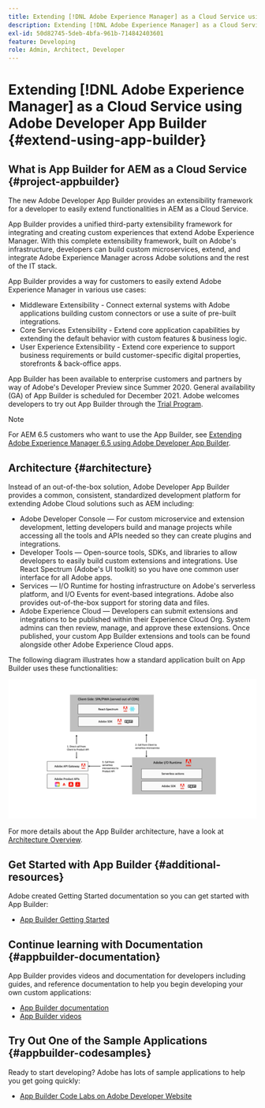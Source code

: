 ```yaml
---
title: Extending [!DNL Adobe Experience Manager] as a Cloud Service using Adobe Developer App Builder.
description: Extending [!DNL Adobe Experience Manager] as a Cloud Service using Adobe Developer App Builder.
exl-id: 50d82745-5deb-4bfa-961b-714842403601
feature: Developing
role: Admin, Architect, Developer
---
```

# Extending [!DNL Adobe Experience Manager] as a Cloud Service using Adobe Developer App Builder {#extend-using-app-builder}

## What is App Builder for AEM as a Cloud Service {#project-appbuilder}

The new Adobe Developer App Builder provides an extensibility framework for a developer to easily extend functionalities in AEM as a Cloud Service. 

App Builder provides a unified third-party extensibility framework for integrating and creating custom experiences that extend Adobe Experience Manager. With this complete extensibility framework, built on Adobe's infrastructure, developers can build custom microservices, extend, and integrate Adobe Experience Manager across Adobe solutions and the rest of the IT stack.

App Builder provides a way for customers to easily extend Adobe Experience Manager in various use cases:

* Middleware Extensibility - Connect external systems with Adobe applications building custom connectors or use a suite of pre-built integrations.
* Core Services Extensibility - Extend core application capabilities by extending the default behavior with custom features & business logic.
* User Experience Extensibility - Extend core experience to support business requirements or build customer-specific digital properties, storefronts & back-office apps.

App Builder has been available to enterprise customers and partners by way of Adobe's Developer Preview since Summer 2020. General availability (GA) of App Builder is scheduled for December 2021. Adobe welcomes developers to try out App Builder through the [Trial Program](https://developer.adobe.com/app-builder/trial/).

>[!NOTE]
>
> For AEM 6.5 customers who want to use the App Builder, see [Extending Adobe Experience Manager 6.5 using Adobe Developer App Builder](https://experienceleague.adobe.com/docs/experience-manager-65/developing/extending-aem/app-builder.html).

## Architecture {#architecture}

Instead of an out-of-the-box solution, Adobe Developer App Builder provides a common, consistent, standardized development platform for extending Adobe Cloud solutions such as AEM including:

* Adobe Developer Console — For custom microservice and extension development, letting developers build and manage projects while accessing all the tools and APIs needed so they can create plugins and integrations. 
* Developer Tools — Open-source tools, SDKs, and libraries to allow developers to easily build custom extensions and integrations. Use React Spectrum (Adobe's UI toolkit) so you have one common user interface for all Adobe apps. 
* Services — I/O Runtime for hosting infrastructure on Adobe's serverless platform, and I/O Events for event-based integrations. Adobe also provides out-of-the-box support for storing data and files. 
* Adobe Experience Cloud — Developers can submit extensions and integrations to be published within their Experience Cloud Org. System admins can then review, manage, and approve these extensions. Once published, your custom App Builder extensions and tools can be found alongside other Adobe Experience Cloud apps.

The following diagram illustrates how a standard application built on App Builder uses these functionalities:

![Architecture](/help/implementing/developing/extending/assets/appbuilder-architecture.jpg)

For more details about the App Builder architecture, have a look at [Architecture Overview](https://developer.adobe.com/app-builder/docs/guides/).

## Get Started with App Builder {#additional-resources}

Adobe created Getting Started documentation so you can get started with App Builder:

* [App Builder Getting Started](https://developer.adobe.com/app-builder/docs/getting_started/)

## Continue learning with Documentation {#appbuilder-documentation}

App Builder provides videos and documentation for developers including guides, and reference documentation to help you begin developing your own custom applications:

* [App Builder documentation](https://developer.adobe.com/app-builder/docs/overview/)
* [App Builder videos](https://www.youtube.com/playlist?list=PLcVEYUqU7VRfDij-Jbjyw8S8EzW073F_o)

## Try Out One of the Sample Applications {#appbuilder-codesamples}

Ready to start developing? Adobe has lots of sample applications to help you get going quickly:

* [App Builder Code Labs on Adobe Developer Website](https://developer.adobe.com/app-builder/docs/resources/)